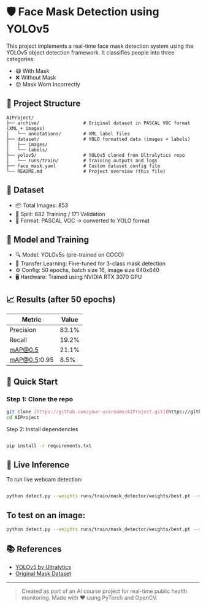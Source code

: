  # 🛡️ Face Mask Detection using YOLOv5

This project implements a real-time face mask detection system using the YOLOv5 object detection framework. It classifies people into three categories:
- 😷 With Mask
- ❌ Without Mask
- 😕 Mask Worn Incorrectly

## 📁 Project Structure
```
AIProject/
├── archive/                # Original dataset in PASCAL VOC format (XML + images)
│   └── annotations/        # XML label files
├── dataset/                # YOLO formatted data (images + labels)
│   ├── images/
│   └── labels/
├── yolov5/                 # YOLOv5 cloned from Ultralytics repo
│   └── runs/train/         # Training outputs and logs
├── face_mask.yaml          # Custom dataset config file
└── README.md               # Project overview (this file)
```

## 🧠 Dataset
- 📦 Total Images: 853
- 🔄 Split: 682 Training / 171 Validation
- 📁 Format: PASCAL VOC → converted to YOLO format

## 🚀 Model and Training
- 🔍 Model: YOLOv5s (pre-trained on COCO)
- 🧠 Transfer Learning: Fine-tuned for 3-class mask detection
- ⚙️ Config: 50 epochs, batch size 16, image size 640x640
- 🖥️ Hardware: Trained using NVIDIA RTX 3070 GPU

## 📈 Results (after 50 epochs)
| Metric      | Value     |
|-------------|-----------|
| Precision   | 83.1%     |
| Recall      | 19.2%     |
| mAP@0.5     | 21.1%     |
| mAP@0.5:0.95| 8.5%      |

## 🚀 Quick Start

### Step 1: Clone the repo

```bash
git clone [https://github.com/your-username/AIProject.git](https://github.com/your-username/AIProject.git)
cd AIProject
```
Step 2: Install dependencies
```bash

pip install -r requirements.txt
```

## 🎥 Live Inference
To run live webcam detection:

```bash

python detect.py --weights runs/train/mask_detector/weights/best.pt --source 0 --conf 0.4
```
## To test on an image:
```bash
python detect.py --weights runs/train/mask_detector/weights/best.pt --source path/to/image.jpg --conf 0.4
```


## 📚 References
- [YOLOv5 by Ultralytics](https://github.com/ultralytics/yolov5)
- [Original Mask Dataset](https://www.kaggle.com/datasets/ashishjangra27/face-mask-detection)

---

> Created as part of an AI course project for real-time public health monitoring. Made with ❤️ using PyTorch and OpenCV.

